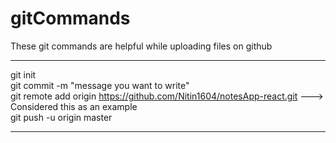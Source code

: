 # gitCommands                                                                                                                                                                             
These git commands are helpful while uploading files on github                                                                                                           
___________________________________________________________________________________________________________ 
git init  
git commit -m "message you want to write"               
git remote add origin https://github.com/Nitin1604/notesApp-react.git ---> Considered this as an example  
git push -u origin master    
____________________________________________________________________________________________________________
